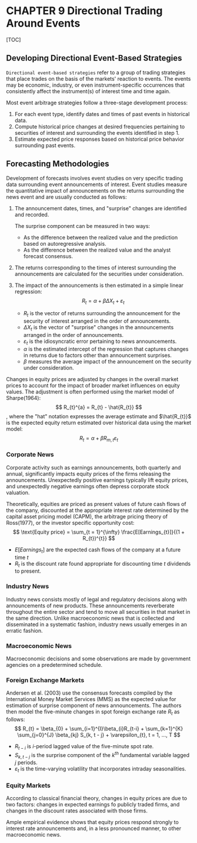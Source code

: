# CHAPTER 9 Directional Trading Around Events

[TOC]



## Developing Directional Event-Based Strategies

`Directional event-based strategies` refer to a group of trading strategies that place trades on the basis of the markets' reaction to events. The events may be economic, industry, or even instrument-specific occurrences that consistently affect the instrument(s) of interest time and time again.

Most event arbitrage strategies follow a three-stage development process:

1. For each event type, identify dates and times of past events in historical data.
2. Compute historical price changes at desired frequencies pertaining to securities of interest and surrounding the events identified in step 1.
3. Estimate expected price responses based on historical price behavior surrounding past events.



## Forecasting Methodologies

Development of forecasts involves event studies on very specific trading data surrounding event announcements of interest. Event studies measure the quantitative impact of announcements on the returns surrounding the news event and are usually conducted as follows:

1. The announcement dates, times, and "surprise" changes are identified and recorded.

   The surprise component can be measured in two ways:

   - As the difference between the realized value and the prediction based on autoregressive analysis.
   - As the difference between the realized value and the analyst forecast consensus.

2. The returns corresponding to the times of interest surrounding the announcements are calculated for the securities under consideration.

3. The impact of the announcements is then estimated in a simple linear regression:
   $$
   R_{t} = \alpha + \beta \Delta X_{t} + \varepsilon_{t}
   $$

   - $R_{t}$ is the vector of returns surrounding the announcement for the security of interest arranged in the order of announcements.
   - $\Delta X_{t}$ is the vector of "surprise" changes in the announcements arranged in the order of announcements.
   - $\varepsilon_{t}$ is the idiosyncratic error pertaining to news announcements.
   - $\alpha$ is the estimated intercept of the regression that captures changes in returns due to factors other than announcement surprises.
   - $\beta$ measures the average impact of the announcement on the security under consideration.

Changes in equity prices are adjusted by changes in the overall market prices to account for the impact of broader market influences on equity values. The adjustment is often performed using the market model of Sharpe(1964):
$$
R_{t}^{a} = R_{t} - \hat{R_{t}}
$$
, where the "hat" notation expresses the average estimate and $\hat{R_{t}}$ is the expected equity return estimated over historical data using the market model:
$$
R_{t} = \alpha + \beta R_{m,t} \varepsilon_{t}
$$

### Corporate News

Corporate activity such as earnings announcements, both quarterly and annual, significantly impacts equity prices of the firms releasing the announcements. Unexpectedly positive earnings typically lift equity prices, and unexpectedly negative earnings often depress corporate stock valuation.

Theoretically, equities are priced as present values of future cash flows of the company, discounted at the appropriate interest rate determined by the capital asset pricing model (CAPM), the arbitrage pricing theory of Ross(1977), or the investor specific opportunity cost:
$$
\text{Equity price} = \sum_{t = 1}^{\infty} \frac{E[Earnings_{t}]}{(1 + R_{t})^{t}}
$$

- $E[Earnings_{t}]$ are the expected cash flows of the company at a future time $t$
- $R_{t}$ is the discount rate found appropriate for discounting time $t$ dividends to present.

### Industry News

Industry news consists mostly of legal and regulatory decisions along with announcements of new products. These announcements reverberate throughout the entire sector and tend to move all securities in that market in the same direction. Unlike macroeconomic news that is collected and disseminated in a systematic fashion, industry news usually emerges in an erratic fashion.

### Macroeconomic News

Macroeconomic decisions and some observations are made by government agencies on a predetermined schedule.

### Foreign Exchange Markets

Andersen et al. (2003) use the consensus forecasts compiled by the International Money Market Services (MMS) as the expected value for estimation of surprise component of news announcements. The authors then model the five-minute changes in spot foreign exchange rate $R_{t}$ as follows:
$$
R_{t} = \beta_{0} + \sum_{i=1}^{I}\beta_{i}R_{t-i} + \sum_{k=1}^{K} \sum_{j=0}^{J} \beta_{kj} S_{k, t - j} + \varepsilon_{t}, t = 1, ..., T
$$

- $R_{t - i}$ is $i$-period lagged value of the five-minute spot rate.
- $S_{k,t -j}$ is the surprise component of the $k^{th}$ fundamental variable lagged $j$ periods.
- $\varepsilon_{t}$ is the time-varying volatility that incorporates intraday seasonalities.

### Equity Markets

According to classical financial theory, changes in equity prices are due to two factors: changes in expected earnings fo publicly traded firms, and changes in the discount rates associated with those firms.

Ample empirical evidence shows that equity prices respond strongly to interest rate announcements and, in a less pronounced manner, to other macroeconomic news.